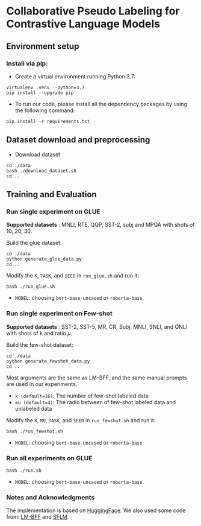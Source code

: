 # Collaborative Pseudo Labeling for Contrastive Language Models

## Environment setup
### Install via pip:
* Create a virtual environment running Python 3.7:
```
virtualenv .venv --python=3.7
pip install --upgrade pip
```
* To run our code, please install all the dependency packages by using the following command:
```
pip install -r requirements.txt
```

## Dataset download and preprocessing
* Download dataset
```
cd ./data
bash ./download_dataset.sh
cd ..
```

## Training and Evaluation

### Run single experiment on GLUE
**Supported datasets** : MNLI, RTE, QQP, SST-2, subj and MPQA with shots of 10, 20, 30.

Build the glue dataset:
```
cd ./data
python generate_glue_data.py
cd ..
```
Modify the ```K```, ```TASK```, and ```SEED``` in ```run_glue.sh``` and run it:
```
bash ./run_glue.sh
```
* ```MODEL```: choosing ```bert-base-uncased``` or  ```roberta-base```

### Run single experiment on Few-shot
**Supported datasets** : SST-2, SST-5, MR, CR, Subj, MNLI, SNLI, and QNLI with shots of k and ratio $\mu$.

Build the few-shot dataset:
```
cd ./data
python generate_fewshot_data.py
cd ..
```
Most arguments are the same as LM-BFF, and the same manual prompts are used in our experiments.
* ```k (default=16)```: The number of few-shot labeled data
* ```mu (default=4)```: The radio between of few-shot labeled data and unlabeled data

Modify the ```K```, ```MU```, ```TASK```, and ```SEED``` in ```run_fewshot.sh``` and run it:
```
bash ./run_fewshot.sh
```
* ```MODEL```: choosing ```bert-base-uncased``` or  ```roberta-base```

### Run all experiments on GLUE
```
bash ./run.sh
```
* ```MODEL```: choosing ```bert-base-uncased``` or  ```roberta-base```

### Notes and Acknowledgments
The implementation is based on [HuggingFace](https://github.com/huggingface/transformers).
We also used some code from: [LM-BFF](https://github.com/princeton-nlp/LM-BFF) and [SFLM](https://github.com/MatthewCYM/SFLM). 